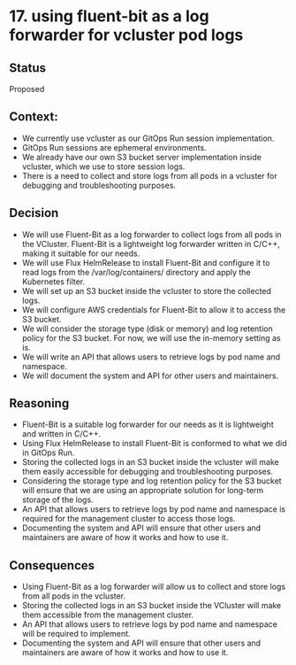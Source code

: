 # 17. using fluent-bit as a log forwarder for vcluster pod logs

## Status

Proposed

## Context:

- We currently use vcluster as our GitOps Run session implementation.
- GitOps Run sessions are ephemeral environments.
- We already have our own S3 bucket server implementation inside vcluster, which we use to store session logs.
- There is a need to collect and store logs from all pods in a vcluster for debugging and troubleshooting purposes.

## Decision

- We will use Fluent-Bit as a log forwarder to collect logs from all pods in the VCluster. Fluent-Bit is a lightweight log forwarder written in C/C++, making it suitable for our needs.
- We will use Flux HelmRelease to install Fluent-Bit and configure it to read logs from the /var/log/containers/ directory and apply the Kubernetes filter.
- We will set up an S3 bucket inside the vcluster to store the collected logs.
- We will configure AWS credentials for Fluent-Bit to allow it to access the S3 bucket.
- We will consider the storage type (disk or memory) and log retention policy for the S3 bucket. For now, we will use the in-memory setting as is.
- We will write an API that allows users to retrieve logs by pod name and namespace.
- We will document the system and API for other users and maintainers.

## Reasoning

- Fluent-Bit is a suitable log forwarder for our needs as it is lightweight and written in C/C++.
- Using Flux HelmRelease to install Fluent-Bit is conformed to what we did in GitOps Run.
- Storing the collected logs in an S3 bucket inside the vcluster will make them easily accessible for debugging and troubleshooting purposes.
- Considering the storage type and log retention policy for the S3 bucket will ensure that we are using an appropriate solution for long-term storage of the logs.
- An API that allows users to retrieve logs by pod name and namespace is required for the management cluster to access those logs.
- Documenting the system and API will ensure that other users and maintainers are aware of how it works and how to use it.

## Consequences

- Using Fluent-Bit as a log forwarder will allow us to collect and store logs from all pods in the vcluster.
- Storing the collected logs in an S3 bucket inside the VCluster will make them accessible from the management cluster.
- An API that allows users to retrieve logs by pod name and namespace will be required to implement.
- Documenting the system and API will ensure that other users and maintainers are aware of how it works and how to use it.
